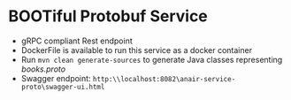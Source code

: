 # BOOTiful Protobuf Service
- gRPC compliant Rest endpoint
- DockerFile is available to run this service as a docker container
- Run `mvn clean generate-sources` to generate Java classes representing _books.proto_
- Swagger endpoint: `http:\\localhost:8082\anair-service-proto\swagger-ui.html`

